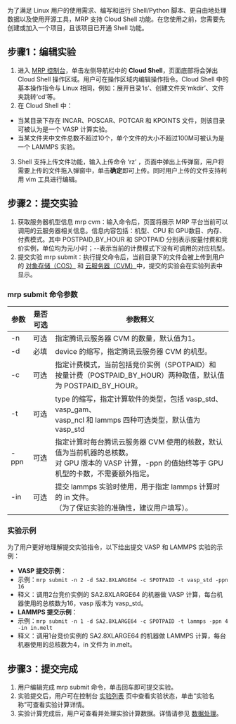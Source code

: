 为了满足 Linux 用户的使用需求、编写和运行 Shell/Python 脚本、更自由地处理数据以及使用开源工具，MRP 支持 Cloud Shell 功能。在您使用之前，您需要先创建或加入一个项目，且该项目已开通 Shell 功能。



## 步骤1：编辑实验
1. 进入 [MRP 控制台](https://console.cloud.tencent.com/mrp)，单击左侧导航栏中的 **Cloud Shell**，页面底部将会弹出 Cloud Shell 操作区域。用户可在操作区域内编辑操作指令。Cloud Shell 中的基本操作指令与 Linux 相同，例如：展开目录‘ls’、创建文件夹‘mkdir’、文件夹跳转‘cd’等。
2. 在 Cloud Shell 中：
 - 当某目录下存在 INCAR、POSCAR、POTCAR 和 KPOINTS 文件，则该目录可被认为是一个 VASP 计算实验。
 - 当某文件夹中文件总数不超过10个，单个文件的大小不超过100M可被认为是一个 LAMMPS 实验。
3. Shell 支持上传文件功能，输入上传命令 ‘rz’ ，页面中弹出上传弹窗，用户将需要上传的文件拖入弹窗中，单击**确定**即可上传。同时用户上传的文件支持利用 vim 工具进行编辑。

## 步骤2：提交实验
1. 获取服务器机型信息 mrp cvm：输入命令后，页面将展示 MRP 平台当前可以调用的云服务器相关信息。信息内容包括：机型、CPU 和 GPU数目、内存、付费模式。其中 POSTPAID_BY_HOUR 和 SPOTPAID 分别表示按量付费和竞价实例，单位均为元/小时；--表示当前的计费模式下没有可调用的对应机型。
2. 提交实验 mrp submit：执行提交命令后，当前目录下的文件会被上传到用户的 [对象存储（COS）](https://cloud.tencent.com/document/product/213/4961) 和 [云服务器（CVM）](https://cloud.tencent.com/document/product/213)中，提交的实验会在实验列表中显示。

### mrp submit 命令参数

<table>
<thead>
<tr>
<th width='10%'><strong>参数</strong></th>
<th width='10%'><strong>是否可选</strong></th>
<th width='80%'><strong>参数释义</strong></th>
</tr>
</thead>
<tbody><tr>
<td>-n</td>
<td>可选</td>
<td>指定腾讯云服务器 CVM 的数量，默认值为1。</td>
</tr>
<tr>
<td>-d</td>
<td>必填</td>
<td>device 的缩写，指定腾讯云服务器 CVM 的机型。</td>
</tr>
<tr>
<td>-c</td>
<td>可选</td>
<td>指定计费模式，当前包括竞价实例（SPOTPAID）和<br>按量计费（POSTPAID_BY_HOUR）两种取值，默认值为  POSTPAID_BY_HOUR。</td>
</tr>
<tr>
<td>-t</td>
<td>可选</td>
<td>type 的缩写，指定计算软件的类型，包括 vasp_std、vasp_gam、<br>vasp_ncl 和 lammps 四种可选类型，默认值为 vasp_std</td>
</tr>
<tr>
<td>-ppn</td>
<td>可选</td>
<td>指定计算时每台腾讯云服务器 CVM 使用的核数，默认值为当前机器的总核数。<br>对 GPU 版本的 VASP 计算，-ppn 的值始终等于 GPU 机型的卡数，不需要额外指定。</td>
</tr>
<tr>
<td>-in</td>
<td>可选</td>
<td>提交 lammps 实验时使用，用于指定 lammps 计算时的 in 文件。<br>（为了保证实验的准确性，建议用户填写）。</td>
</tr>
</tbody></table>

### 实验示例
为了用户更好地理解提交实验指令，以下给出提交 VASP 和 LAMMPS 实验的示例：
- **VASP 提交示例**：
 - 示例：`mrp submit -n 2 -d SA2.8XLARGE64 -c SPOTPAID -t vasp_std -ppn 16`
 - 释义：调用2台竞价实例的 SA2.8XLARGE64 的机器做 VASP 计算，每台机器使用的总核数为16，vasp 版本为 vasp_std。
- **LAMMPS 提交示例**：
 - 示例：`mrp submit -n 1 -d SA2.8XLARGE64 -c SPOTPAID -t lammps -ppn 4 -in in.melt`
 - 释义：调用1台竞价实例的 SA2.8XLARGE64 的机器做 LAMMPS 计算，每台机器使用的总核数为4，in 文件为 in.melt。

## 步骤3：提交完成
1. 用户编辑完成 mrp submit 命令，单击回车即可提交实验。
2. 实验提交后，用户可在控制台 [实验列表](https://console.cloud.tencent.com/mrp/workbench) 页中查看实验状态，单击“实验名称”可查看实验计算详情。
3. 实验计算完成后，用户可查看并处理实验计算数据。详情请参见 [数据处理](https://cloud.tencent.com/document/product/1526/66698)。
